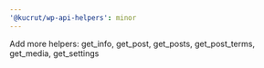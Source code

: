 ```yaml
---
'@kucrut/wp-api-helpers': minor
---
```


Add more helpers: get_info, get_post, get_posts, get_post_terms, get_media, get_settings
